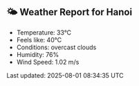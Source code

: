 <!-- WEATHER-START -->
## 🌤 Weather Report for Hanoi

- Temperature: 33°C
- Feels like: 40°C
- Conditions: overcast clouds
- Humidity: 76%
- Wind Speed: 1.02 m/s

Last updated: 2025-08-01 08:34:35 UTC
<!-- WEATHER-END -->
